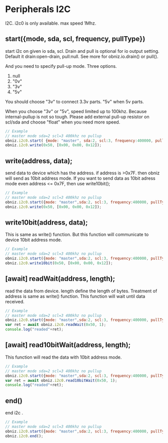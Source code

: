 # Peripherals I2C
I2C.
i2c0 is only available. max speed 1Mhz.

## start({mode, sda, scl, frequency, pullType})
start i2c on given io sda, scl.
Drain and pull is optional for io output setting. 
Default it drain:open-drain, pull:null.
See more for obniz.io.drain() or pull(). 

And you need to specify pull-up mode.
Three options.

1. null
2. "0v"
3. "3v"
4. "5v"

You should choose "3v" to connect 3.3v parts. "5v" when 5v parts.

When you choose "3v" or "5v", speed limited up to 100khz. Because internal-pullup is not so tough.
Please add external pull-up resistor on scl/sda and choose "float" when you need more speed.

```Javascript
// Example
// master mode sda=2 scl=3 400khz no pullup
obniz.i2c0.start( {mode: "master", sda:2, scl:3, frequency:400000, pullType:"float"}); 
obniz.i2c0.write(0x50, [0x00, 0x00, 0x12]);
```
## write(address, data);

send data to device which has the address.
if address is >0x7F. then obniz will send as 10bit address mode.
If you want to send data as 10bit adress mode even address <= 0x7F, then use write10bit();

```Javascript
// Example
// master mode sda=2 scl=3 400khz no pullup
obniz.i2c0.start({mode: "master",sda:2, scl:3, frequency:400000, pullType:"float"}); 
obniz.i2c0.write(0x50, [0x00, 0x00, 0x12]);
```
## write10bit(address, data);
This is same as write() function. But this function will communicate to device 10bit address mode.

```Javascript
// Example
// master mode sda=2 scl=3 400khz no pullup
obniz.i2c0.start({mode: "master",sda:2, scl:3, frequency:400000, pullType:"float"}); 
obniz.i2c0.write10bit(0x50, [0x00, 0x00, 0x12]);
```
## [await] readWait(address, length);
read the data from device. length define the length of bytes. Treatment of address is same as write() function.
This function will wait until data received.

```Javascript
// Example
// master mode sda=2 scl=3 400khz no pullup
obniz.i2c0.start({mode: "master",sda:2, scl:3, frequency:400000, pullType:"float"}); 
var ret = await obniz.i2c0.readWait(0x50, 1);
console.log("readed"+ret);
```
## [await] read10bitWait(address, length);
This function will read the data with 10bit address mode.

```Javascript
// Example
// master mode sda=2 scl=3 400khz no pullup
obniz.i2c0.start({mode: "master",sda:2, scl:3, frequency:400000, pullType:"float"}); 
var ret = await obniz.i2c0.read10bitWait(0x50, 1);
console.log("readed"+ret);
```

## end()
end i2c .

```Javascript
// Example
// master mode sda=2 scl=3 400khz no pullup
obniz.i2c0.start({mode: "master",sda:2, scl:3, frequency:400000, pullType:"float"}); 
obniz.i2c0.end();
```